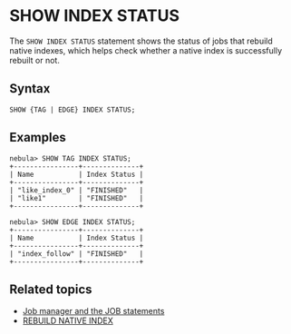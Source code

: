 # SHOW INDEX STATUS

The `SHOW INDEX STATUS` statement shows the status of jobs that rebuild native indexes, which helps check whether a native index is successfully rebuilt or not.

## Syntax

```ngql
SHOW {TAG | EDGE} INDEX STATUS;
```

## Examples

```ngql
nebula> SHOW TAG INDEX STATUS;
+----------------+--------------+
| Name           | Index Status |
+----------------+--------------+
| "like_index_0" | "FINISHED"   |
| "like1"        | "FINISHED"   |
+----------------+--------------+

nebula> SHOW EDGE INDEX STATUS;
+----------------+--------------+
| Name           | Index Status |
+----------------+--------------+
| "index_follow" | "FINISHED"   |
+----------------+--------------+
```

## Related topics

* [Job manager and the JOB statements](../../18.operation-and-maintenance-statements/4.job-statements.md)
* [REBUILD NATIVE INDEX](../../14.native-index-statements/4.rebuild-native-index.md)
